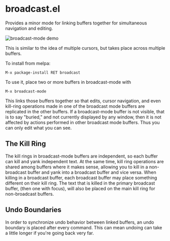 broadcast.el
=================

Provides a minor mode for linking buffers together for simultaneous navigation
and editing.

![broadcast-mode demo](https://raw.githubusercontent.com/killdash9/broadcast-mode.el/master/demo.gif)

This is similar to the idea of multiple cursors, but takes place across
multiple buffers.  

To install from melpa:

    M-x package-install RET broadcast

To use it, place two or more buffers in broadcast-mode with

    M-x broadcast-mode

This links those buffers together so that edits, cursor navigation,
and even kill-ring operations made in one of the broadcast mode
buffers are replicated in the other buffers.  If a broadcast-mode
buffer is not visible, that is to say "buried," and not currently
displayed by any window, then it is not affected by actions performed
in other broadcast mode buffers.  Thus you can only edit what you can
see.

The Kill Ring
-------------
The kill rings in broadcast-mode buffers are independent, so each
buffer can kill and yank independent text.  At the same time, kill ring
operations are shared among buffers where it makes sense, allowing you
to kill in a non-broadcast buffer and yank into a broadcast buffer and
vice versa.  When killing in a broadcast buffer, each broadcast buffer
may place something different on their kill ring.  The text that is killed
in the primary broadcast buffer, (then one with focus), will also be placed
on the main kill ring for non-broadcast buffers.

Undo Boundaries
---------------
In order to synchronize undo behavior between linked buffers, an undo boundary
is placed after every command.  This can mean undoing can take a little longer
if you're going back very far.
